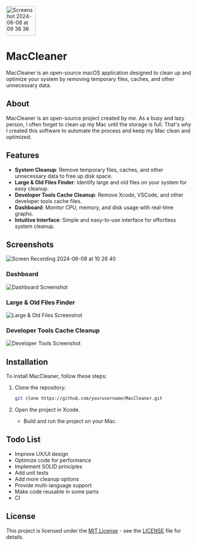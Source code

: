 <img width="80" alt="Screenshot 2024-06-08 at 09 38 36" src="https://github.com/ViniciusDeep/MacCleaner/assets/32227073/a4deb021-4b28-4a81-acc2-47a7d982fe65">



# MacCleaner  

MacCleaner is an open-source macOS application designed to clean up and optimize your system by removing temporary files, caches, and other unnecessary data.

## About

MacCleaner is an open-source project created by me. As a busy and lazy person, I often forget to clean up my Mac until the storage is full. That's why I created this software to automate the process and keep my Mac clean and optimized.

## Features

- **System Cleanup**: Remove temporary files, caches, and other unnecessary data to free up disk space.
- **Large & Old Files Finder**: Identify large and old files on your system for easy cleanup.
- **Developer Tools Cache Cleanup**: Remove Xcode, VSCode, and other developer tools cache files.
- **Dashboard**: Monitor CPU, memory, and disk usage with real-time graphs.
- **Intuitive Interface**: Simple and easy-to-use interface for effortless system cleanup.

## Screenshots
![Screen Recording 2024-06-08 at 10 26 40](https://github.com/ViniciusDeep/MacCleaner/assets/32227073/2a81c705-ff3a-46ab-8ef4-441bdda38bcf)


### Dashboard
![Dashboard Screenshot](https://github.com/ViniciusDeep/MacCleaner/assets/32227073/90573490-d693-423c-8c44-bb3c46b8522a)

### Large & Old Files Finder
![Large & Old Files Screenshot](https://github.com/ViniciusDeep/MacCleaner/assets/32227073/047229d5-4308-4c02-8290-2d87aa1f5a5e)

### Developer Tools Cache Cleanup
![Developer Tools Screenshot](https://github.com/ViniciusDeep/MacCleaner/assets/32227073/adc25ab7-2603-4ab4-bf65-5a6b00f215ff)

## Installation

To install MacCleaner, follow these steps:

1. Clone the repository:

   ```bash
   git clone https://github.com/yourusername/MacCleaner.git

2. Open the project in Xcode.
    - Build and run the project on your Mac.

## Todo List
- Improve UX/UI design
- Optimize code for performance
- Implement SOLID principles
- Add unit tests
- Add more cleanup options
- Provide multi-language support
- Make code reusable in some parts
- CI

## License

This project is licensed under the [MIT License](https://github.com/ViniciusDeep/MacCleaner/blob/main/LICENSE) - see the [LICENSE](https://github.com/ViniciusDeep/MacCleaner/blob/main/LICENSE) file for details.
